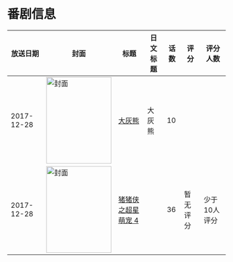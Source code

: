 # 番剧信息

|放送日期|封面|标题|日文标题|话数|评分|评分人数|
|---|---|---|---|---|---|---|
|2017-12-28|<img src="//lain.bgm.tv/pic/cover/c/01/8b/235238_6syDD.jpg" alt="封面" style="width:150px;height:200px;object-fit:cover;">|[大灰熊](https://bangumi.tv/subject/235238)|大灰熊|10|||
|2017-12-28|<img src="//lain.bgm.tv/pic/cover/c/46/18/384735_httGq.jpg" alt="封面" style="width:150px;height:200px;object-fit:cover;">|[猪猪侠之超星萌宠 4](https://bangumi.tv/subject/384735)||36|暂无评分|少于10人评分|
